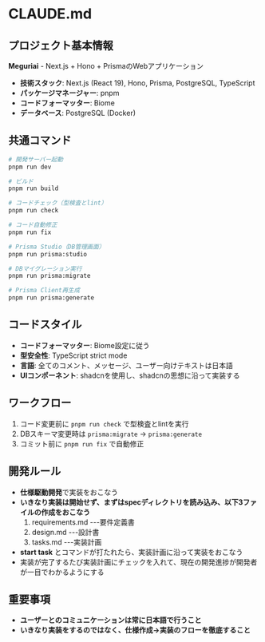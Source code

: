 # CLAUDE.md

## プロジェクト基本情報

**Meguriai** - Next.js + Hono + PrismaのWebアプリケーション

- **技術スタック**: Next.js (React 19), Hono, Prisma, PostgreSQL, TypeScript
- **パッケージマネージャー**: pnpm
- **コードフォーマッター**: Biome
- **データベース**: PostgreSQL (Docker)

## 共通コマンド

```bash
# 開発サーバー起動
pnpm run dev

# ビルド
pnpm run build

# コードチェック（型検査とlint）
pnpm run check

# コード自動修正
pnpm run fix

# Prisma Studio（DB管理画面）
pnpm run prisma:studio

# DBマイグレーション実行
pnpm run prisma:migrate

# Prisma Client再生成
pnpm run prisma:generate
```

## コードスタイル

- **コードフォーマッター**: Biome設定に従う
- **型安全性**: TypeScript strict mode
- **言語**: 全てのコメント、メッセージ、ユーザー向けテキストは日本語
- **UIコンポーネント**: shadcnを使用し、shadcnの思想に沿って実装する

## ワークフロー

1. コード変更前に `pnpm run check` で型検査とlintを実行
2. DBスキーマ変更時は `prisma:migrate` → `prisma:generate`
3. コミット前に `pnpm run fix` で自動修正


## 開発ルール
- **仕様駆動開発**で実装をおこなう
- **いきなり実装は開始せず、まずはspecディレクトリを読み込み、以下3ファイルの作成をおこなう**
  1. requirements.md ---要件定義書
  2. design.md ---設計書
  3. tasks.md ---実装計画
- **start task** とコマンドが打たれたら、実装計画に沿って実装をおこなう
- 実装が完了するたび実装計画にチェックを入れて、現在の開発進捗が開発者が一目でわかるようにする

## 重要事項

- **ユーザーとのコミュニケーションは常に日本語で行うこと**
- **いきなり実装をするのではなく、仕様作成→実装のフローを徹底すること**
